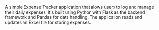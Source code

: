 A simple Expense Tracker application that alows users to log and manage their daily expenses. Itis built using Python with Flask as the backend framework and Pandas for data handling.
The application reads and updates an Excel file for storing expenses.
